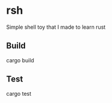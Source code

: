 # rsh
Simple shell toy that I made to learn rust

## Build
  
  cargo build

## Test
  
  cargo test
